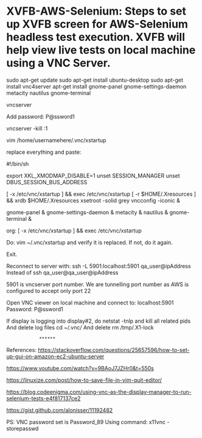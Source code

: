 # XVFB-AWS-Selenium:   Steps to set up XVFB screen for AWS-Selenium headless test execution. XVFB will help view live tests on local machine using a VNC Server.




sudo apt-get update
sudo apt-get install ubuntu-desktop
sudo apt-get install vnc4server
apt-get install gnome-panel gnome-settings-daemon metacity nautilus gnome-terminal

vncserver

Add password: P@ssword1

vncserver -kill :1

vim /home/usernamehere/.vnc/xstartup

replace everything and paste: 

#!/bin/sh

export XKL_XMODMAP_DISABLE=1
unset SESSION_MANAGER
unset DBUS_SESSION_BUS_ADDRESS

[ -x /etc/vnc/xstartup ] && exec /etc/vnc/xstartup [ -r $HOME/.Xresources ] && xrdb $HOME/.Xresources
xsetroot -solid grey
vncconfig -iconic &

gnome-panel &
gnome-settings-daemon &
metacity &
nautilus &
gnome-terminal &

org: [ -x /etc/vnc/xstartup ] && exec /etc/vnc/xstartup


Do: vim ~/.vnc/xstartup and verify it is replaced. If not, do it again.

Exit.

Reconnect to server with: ssh -L 5901:localhost:5901 qa_user@ipAddress
Instead of ssh qa_user@qa_user@ipAddress

5901 is vncserver port number. We are tunnelling port number as AWS is configured to accept only port 22

Open VNC viewer on local machine and connect to: localhost:5901
Password: P@ssword1

If display is logging into display#2, do netstat -tnlp and kill all related pids
And delete log files cd ~/.vnc/
And delete rm /tmp/.X1-lock

				******

References: https://stackoverflow.com/questions/25657596/how-to-set-up-gui-on-amazon-ec2-ubuntu-server

https://www.youtube.com/watch?v=9BAoJ7JZHr0&t=550s


https://linuxize.com/post/how-to-save-file-in-vim-quit-editor/

https://blog.codeenigma.com/using-vnc-as-the-display-manager-to-run-selenium-tests-e4f817137ce2

https://gist.github.com/alonisser/11192482


PS:
VNC password set is Password_89
Using command: x11vnc -storepasswd

